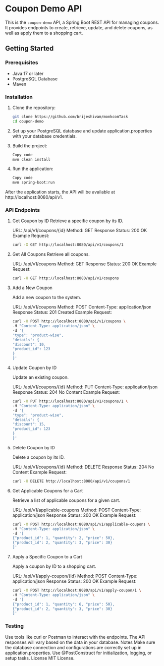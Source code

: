 # Coupon Demo API

This is the `coupon-demo` API, a Spring Boot REST API for managing coupons. It provides endpoints to create, retrieve, update, and delete coupons, as well as apply them to a shopping cart.

## Getting Started

### Prerequisites

- Java 17 or later
- PostgreSQL Database
- Maven

### Installation

1. Clone the repository:

   ```bash
   git clone https://github.com/brijeshivam/monkcomTask
   cd coupon-demo

2. Set up your PostgreSQL database and update application.properties with your database credentials.

3. Build the project:

    ```bash
   Copy code
   mvn clean install

4. Run the application:

    ```bash
    Copy code
    mvn spring-boot:run
After the application starts, the API will be available at http://localhost:8080/api/v1.

### API Endpoints
1. Get Coupon by ID
   Retrieve a specific coupon by its ID.
  
    URL: /api/v1/coupons/{id}
    Method: GET
    Response Status: 200 OK
    Example Request:
    ```bash
    curl -X GET http://localhost:8080/api/v1/coupons/1

2. Get All Coupons
   Retrieve all coupons.

    URL: /api/v1/coupons
    Method: GET
    Response Status: 200 OK
    Example Request:

    ```bash
    curl -X GET http://localhost:8080/api/v1/coupons

3. Add a New Coupon

   Add a new coupon to the system.

    URL: /api/v1/coupons
    Method: POST
    Content-Type: application/json
    Response Status: 201 Created
    Example Request:
    ```bash
    curl -X POST http://localhost:8080/api/v1/coupons \
    -H "Content-Type: application/json" \
    -d '{
    "type": "product-wise",
    "details": {
    "discount": 10,
    "product_id": 123
    }
    }'
4. Update Coupon by ID

   Update an existing coupon.

    URL: /api/v1/coupons/{id}
    Method: PUT
    Content-Type: application/json
    Response Status: 204 No Content
    Example Request:
    ```bash
    curl -X PUT http://localhost:8080/api/v1/coupons/1 \
    -H "Content-Type: application/json" \
    -d '{
    "type": "product-wise",
    "details": {
    "discount": 15,
    "product_id": 123
    }
    }'
5. Delete Coupon by ID

    Delete a coupon by its ID.

    URL: /api/v1/coupons/{id}
    Method: DELETE
    Response Status: 204 No Content
    Example Request:
    ```bash
    curl -X DELETE http://localhost:8080/api/v1/coupons/1
6. Get Applicable Coupons for a Cart

   Retrieve a list of applicable coupons for a given cart.

    URL: /api/v1/applicable-coupons
    Method: POST
    Content-Type: application/json
    Response Status: 200 OK
    Example Request:
    ```bash
    curl -X POST http://localhost:8080/api/v1/applicable-coupons \
    -H "Content-Type: application/json" \
    -d '[
    {"product_id": 1, "quantity": 2, "price": 50},
    {"product_id": 2, "quantity": 3, "price": 30}
    ]'
7. Apply a Specific Coupon to a Cart

   Apply a coupon by ID to a shopping cart.

    URL: /api/v1/apply-coupon/{id}
    Method: POST
    Content-Type: application/json
    Response Status: 200 OK
    Example Request:
    ```bash
    curl -X POST http://localhost:8080/api/v1/apply-coupon/1 \
    -H "Content-Type: application/json" \
    -d '[
    {"product_id": 1, "quantity": 6, "price": 50},
    {"product_id": 2, "quantity": 3, "price": 30}
    ]'
### Testing
Use tools like curl or Postman to interact with the endpoints.
The API responses will vary based on the data in your database.
Notes
Make sure the database connection and configurations are correctly set up in application.properties.
Use @PostConstruct for initialization, logging, or setup tasks.
License
MIT License.